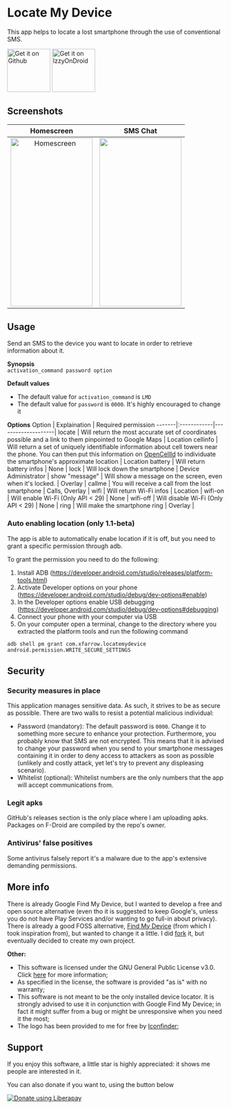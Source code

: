 # Locate My Device
This app helps to locate a lost smartphone through the use of conventional SMS. 

<a href="https://github.com/xfarrow/locatemydevice/releases/latest"><img src="http://yt3dl.net/images/apk-download-badge.png" alt="Get it on Github" height="100"></a>
<a href="https://apt.izzysoft.de/fdroid/index/apk/com.xfarrow.locatemydevice"><img src="images/IzzyOnDroid_badge.png" alt="Get it on IzzyOnDroid" height="100"></a>
<!--a href="https://f-droid.org/packages/com.xfarrow.locatemydevice/"><img src="https://f-droid.org/badge/get-it-on.png" alt="Get it on F-Droid" height="100"></a-->

## Screenshots
| Homescreen | SMS Chat
|:-:|:-:|
| <img src="/images/home.png" alt="Homescreen" width="190" height="390.641"> | <img src="/images/sms.png" width="190" height="390.641"> |

## Usage
Send an SMS to the device you want to locate in order to retrieve information about it.

**Synopsis**
<br/>
```activation_command password option```

**Default values**
<br/>
* The default value for ```activation_command``` is ```LMD```
* The default value for ```password``` is ```0000```. It's highly encouraged to change it

**Options**
Option | Explaination | Required permission
-------|:------------|--------------------|
locate | Will return the most accurate set of coordinates possible and a link to them pinpointed to Google Maps | Location
cellinfo | Will return a set of uniquely identifiable information about cell towers near the phone. You can then put this information on [OpenCellId][1] to individuate the smartphone's approximate location | Location
battery | Will return battery infos | None |
lock | Will  lock down the smartphone | Device Administrator |
show "message" | Will show a message on the screen, even when it's locked. | Overlay |
callme | You will receive a call from the lost smartphone | Calls, Overlay |
wifi | Will return Wi-Fi infos | Location |
wifi-on | Will enable Wi-Fi (Only API < 29) | None |
wifi-off | Will disable Wi-Fi (Only API < 29) | None |
ring | Will make the smartphone ring | Overlay |

### Auto enabling location (only 1.1-beta)

The app is able to automatically enabe location if it is off, but you need to grant a specific permission through adb.

To grant the permission you need to do the following:
1. Install ADB (https://developer.android.com/studio/releases/platform-tools.html)
2. Activate Developer options on your phone (https://developer.android.com/studio/debug/dev-options#enable)
3. In the Developer options enable USB debugging (https://developer.android.com/studio/debug/dev-options#debugging)
4. Connect your phone with your computer via USB
5. On your computer open a terminal, change to the directory where you extracted the platform tools and run the following command

```
adb shell pm grant com.xfarrow.locatemydevice android.permission.WRITE_SECURE_SETTINGS
```


## Security
### Security measures in place

This application manages sensitive data. As such, it strives to be as secure as possible. There are two walls to resist a potential malicious individual:
* Password (mandatory): The default password is ```0000```. Change it to something more secure to enhance your protection. Furthermore, you probably know that SMS are not encrypted. This means that it is advised to change your password when you send to your smartphone messages containing it in order to deny access to attackers as soon as possible (unlikely and costly attack, yet let's try to prevent any displeasing scenario).
* Whitelist (optional): Whitelist numbers are the only numbers that the app will accept communications from.

### Legit apks
GitHub's releases section is the only place where I am uploading apks. Packages on F-Droid are compiled by the repo's owner.

### Antivirus' false positives
Some antivirus falsely report it's a malware due to the app's extensive demanding permissions.

## More info
There is already Google Find My Device, but I wanted to develop a free and open source alternative (even tho it is suggested to keep Google's, unless you do not have Play Services and/or wanting to go full-in about privacy). There is already a good FOSS alternative, [Find My Device](https://gitlab.com/Nulide/findmydevice) (from which I took inspiration from), but wanted to change it a little. I did [fork](https://www.github.com/xfarrow/FindMyDevice) it, but eventually decided to create my own project.

**Other:**
* This software is licensed under the GNU General Public License v3.0. Click [here](https://github.com/xfarrow/locatemydevice/blob/main/LICENSE) for more information;
* As specified in the license, the software is provided "as is" with no warranty;
* This software is not meant to be the only installed device locator. It is strongly advised to use it in conjunction with Google Find My Device; in fact it might suffer from a bug or might be unresponsive when you need it the most;
* The logo has been provided to  me for free by [Iconfinder](https://www.iconfinder.com/);

## Support
If you enjoy this software, a little star is highly appreciated: it shows me people are interested in it.

You can also donate if you want to, using the button below

<noscript><a href="https://liberapay.com/xfarrow/donate"><img alt="Donate using Liberapay" src="https://liberapay.com/assets/widgets/donate.svg"></a></noscript>

[1]: https://opencellid.org/
